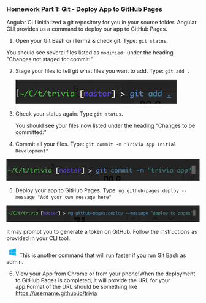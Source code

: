 ### Homework Part 1: Git - Deploy App to GitHub Pages 

Angular CLI initialized a git repository for you in your source folder. Angular CLI provides us a command to deploy our app to GitHub Pages.

1.  Open your Git Bash or iTerm2 & check git.  Type: `git status`.

   You should see several files listed as `modified:` under the heading "Changes not staged for commit:" 

2. Stage your files to tell git what files you want to add. Type: `git add .`

   ![](/images/image45.png)
   
3. Check your status again. Type `git status`.

   You should see your files now listed under the heading "Changes to be committed:"
   
4.  Commit all your files. Type: `git commit -m "Trivia App Initial Development"`

   ![](/images/image18.png)
   
5.  Deploy your app to GitHub Pages. Type: `ng github-pages:deploy --message "Add your own message here"`

   ![](/images/image49.png)
   
   It may prompt you to generate a token on GitHub. Follow the instructions as provided in your CLI tool. 

   ![windows-icon.png](/images/windows-icon.png) This is another command that will run faster if you run Git Bash as admin. 

6.  View your App from Chrome or from your phone!When the deployment to GitHub Pages is completed, it will provide the URL for your app.Format of the URL should be something like https://username.github.io/trivia